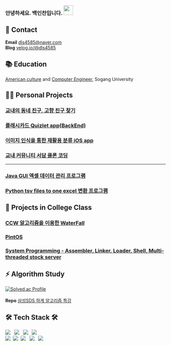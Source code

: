 ###  안녕하세요. 백인찬입니다. <img src="https://raw.githubusercontent.com/MartinHeinz/MartinHeinz/master/wave.gif" width="30px"> 

## 📮 Contact
**Email** dls4585@naver.com<br>
**Blog** [velog.io/@dls4585](velog.io/@dls4585)

## 📚 Education
[American culture](https://english.sogang.ac.kr/english/index_new.html) and [Computer Engineer](https://cs.sogang.ac.kr/cs/index_new.html), Sogang University 

## 🧑‍💻 Personal Projects
### [교내의 동네 친구, 고향 친구 찾기](https://github.com/dls4585/SogangFriend)<br>
### [플래시카드 Quizlet app(BackEnd)](https://github.com/dls4585/Django_quizlet)<br>
### [이미지 인식을 통한 재활용 분류 iOS app](https://github.com/dls4585/ios_recycle)<br>
### [교내 커뮤니티 서담 클론 코딩](https://github.com/dls4585/ssodam_clone_coding)<br>
--------------------------------------------------------------------------------
### [Java GUI 엑셀 데이터 관리 프로그램](https://github.com/dls4585/ExcelManagement)<br>
### [Python tsv files to one excel 변환 프로그램](https://github.com/dls4585/tsv-to-excel)<br>

## :school: Projects in College Class
### [CCW 알고리즘을 이용한 WaterFall](https://github.com/dls4585/Cpp_OF_Project_WaterFall)<br>
### [PintOS](https://github.com/dls4585/OS-Pintos-project)<br>
### [System Programming - Assembler, Linker, Loader, Shell, Multi-threaded stock server](https://github.com/dls4585/SP_PRJ)<br>


## ⚡ Algorithm Study
[![Solved.ac Profile](http://mazassumnida.wtf/api/generate_badge?boj=dls4585)](https://solved.ac/dls4585)<br><br>
**Repo** [삼성SDS 하계 알고리즘 특강](https://github.com/sds-2021-summer-algorithm/java)<br>

## 🛠 Tech Stack 🛠

<p align="left">
  <img src="https://img.shields.io/badge/C-A8B9CC?style=flat-square&logo=C&logoColor=white"/></a> &nbsp 
  <img src="https://img.shields.io/badge/c++-00599C?style=flat-square&logo=c%2B%2B&logoColor=white"/></a> &nbsp 
  <img src="https://img.shields.io/badge/Java-007396?style=flat-square&logo=Java&logoColor=white"/></a> &nbsp
  <img src="https://img.shields.io/badge/Python-3766AB?style=flat-square&logo=Python&logoColor=white"/></a>&nbsp <br>
  <img src="https://img.shields.io/badge/SpringBoot-6DB33F?style=flat-square&logo=Spring&logoColor=white"/></a>&nbsp 
  <img src="https://img.shields.io/badge/Django-092E20?style=flat-square&logo=Django&logoColor=white"/></a>&nbsp 
  <img src="https://img.shields.io/badge/MongoDB-47A248?style=flat-square&logo=MongoDB&logoColor=white"/></a> &nbsp 
  <img src="https://img.shields.io/badge/MySQL-4479A1?style=flat-square&logo=MySQL&logoColor=white"/></a> &nbsp 
  <img src="https://img.shields.io/badge/Amazon AWS-232F3E?style=flat-square&logo=Amazon%20AWS&logoColor=white"/></a> &nbsp
</p>
